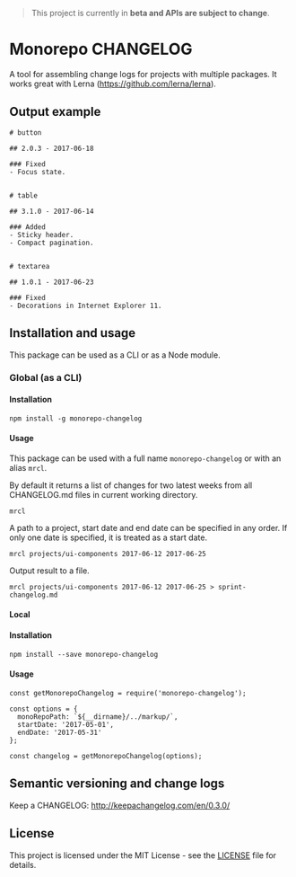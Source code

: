 > This project is currently in **beta and APIs are subject to change**.

# Monorepo CHANGELOG

A tool for assembling change logs for projects with multiple packages.
It works great with Lerna (https://github.com/lerna/lerna).

## Output example
```
# button

## 2.0.3 - 2017-06-18

### Fixed
- Focus state.


# table

## 3.1.0 - 2017-06-14

### Added
- Sticky header.
- Compact pagination.


# textarea

## 1.0.1 - 2017-06-23

### Fixed
- Decorations in Internet Explorer 11.
```

## Installation and usage

This package can be used as a CLI or as a Node module.

### Global (as a CLI)

#### Installation
```
npm install -g monorepo-changelog
```

#### Usage

This package can be used with a full name `monorepo-changelog` or with an alias `mrcl`.

By default it returns a list of changes for two latest weeks from all CHANGELOG.md files in current working directory.
```
mrcl
```

A path to a project, start date and end date can be specified in any order.
If only one date is specified, it is treated as a start date.
```
mrcl projects/ui-components 2017-06-12 2017-06-25
```

Output result to a file.
```
mrcl projects/ui-components 2017-06-12 2017-06-25 > sprint-changelog.md
```

#### Local

#### Installation
```
npm install --save monorepo-changelog
```

#### Usage
```
const getMonorepoChangelog = require('monorepo-changelog');

const options = {
  monoRepoPath: `${__dirname}/../markup/`,
  startDate: '2017-05-01',
  endDate: '2017-05-31'
};

const changelog = getMonorepoChangelog(options);
```

## Semantic versioning and change logs

Keep a CHANGELOG: http://keepachangelog.com/en/0.3.0/

## License

This project is licensed under the MIT License - see the [LICENSE](LICENSE) file for details.
